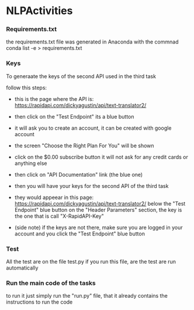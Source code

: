 # NLPActivities

### Requirements.txt

the requirements.txt file was generated in Anaconda 
with the commnad conda list -e > requirements.txt

### Keys

To generaate the keys of the second API used in the third task

follow this steps:

* this is the page where the API is: https://rapidapi.com/dickyagustin/api/text-translator2/

* then click on the "Test Endpoint" its a blue button

* it will ask you to create an account, it can be created with google account

* the screen "Choose the Right Plan For You" will be shown

* click on the $0.00 subscribe button it will not ask for any credit cards or anything else

* then click on "API Documentation" link (the blue one)

* then you will have your keys for the second API of the third task

* they would appeear in this page: https://rapidapi.com/dickyagustin/api/text-translator2/
below the "Test Endpoint" blue button on the "Header Parameters" section, the key is the one that is call "X-RapidAPI-Key"

* (side note) if the keys are not there, make sure you are logged in your account and you click the "Test Endpoint" blue button

### Test

All the test are on the file test.py if you run this file, are the test are run automatically
 
### Run the main code of the tasks

to run it just simply run the "run.py" file, that it already contains the instructions to run the code
 
